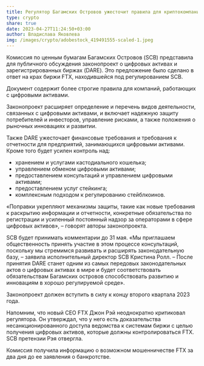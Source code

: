 ```yaml
---
title: Регулятор Багамских Островов ужесточит правила для криптокомпаний
type: crypto
share: true
date: 2023-04-27T11:24:50+03:00
author: Владислава Яковлева
img: /images/crypto/adobestock_419491555-scaled-1.jpeg
---
```

Комиссия по ценным бумагам Багамских Островов (SCB) представила для публичного обсуждения законопроект о цифровых активах и зарегистрированных биржах (DARE). Это предложение было сделано в ответ на крах биржи FTX, находившейся под регулированием SCB.

Документ содержит более строгие правила для компаний, работающих с цифровыми активами.

Законопроект расширяет определение и перечень видов деятельности, связанных с цифровыми активами, и включает надежную защиту потребителей и инвесторов, управление рисками, а также положения о рыночных инновациях и развитии.

Также DARE ужесточает финансовые требования и требования к отчетности для предприятий, занимающихся цифровыми активами. Кроме того будет усилен контроль над:

* хранением и услугами кастодиального кошелька;
* управлением обменом цифровыми активами;
* предоставлением консультаций и управлением цифровыми активами;
* предоставлением услуг стейкинга;
* комплексным подходом к регулированию стейблкоинов.

«Поправки укрепляют механизмы защиты, такие как новые требования к раскрытию информации и отчетности, конкретные обязательства по регистрации и усиленный постоянный надзор за операторами в сфере цифровых активов», – говорят авторы законопроекта.

SCB будет принимать комментарии до 31 мая. «Мы приглашаем общественность принять участие в этом процессе консультаций, поскольку мы стремимся развивать и расширять законодательную базу, – заявила исполнительный директор SCB Кристина Ролл. – После принятия DARE станет одним из самых передовых законодательных актов о цифровых активах в мире и будет соответствовать обязательствам Багамских островов способствовать развитию и инновациям в хорошо регулируемой среде».

Законопроект должен вступить в силу к концу второго квартала 2023 года.

Напомним, что новый CEO FTX Джон Рэй неоднократно критиковал регулятора. Он утверждал, что у него есть доказательства несанкционированного доступа ведомства к системам биржи с целью получения цифровых активов, которые должны контролироваться FTX. SCB претензии Рэя отвергла.

Комиссия получила информацию о возможном мошенничестве FTX за два дня до ее заявления о банкротстве.